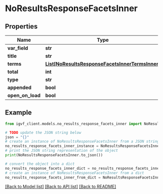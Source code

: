 # NoResultsResponseFacetsInner


## Properties

Name | Type | Description | Notes
------------ | ------------- | ------------- | -------------
**var_field** | **str** |  | [optional] 
**title** | **str** |  | [optional] 
**terms** | [**List[NoResultsResponseFacetsInnerTermsInner]**](NoResultsResponseFacetsInnerTermsInner.md) |  | [optional] 
**total** | **int** |  | [optional] 
**type** | **str** |  | [optional] 
**appended** | **bool** |  | [optional] 
**open_on_load** | **bool** |  | [optional] 

## Example

```python
from igvf_client.models.no_results_response_facets_inner import NoResultsResponseFacetsInner

# TODO update the JSON string below
json = "{}"
# create an instance of NoResultsResponseFacetsInner from a JSON string
no_results_response_facets_inner_instance = NoResultsResponseFacetsInner.from_json(json)
# print the JSON string representation of the object
print(NoResultsResponseFacetsInner.to_json())

# convert the object into a dict
no_results_response_facets_inner_dict = no_results_response_facets_inner_instance.to_dict()
# create an instance of NoResultsResponseFacetsInner from a dict
no_results_response_facets_inner_from_dict = NoResultsResponseFacetsInner.from_dict(no_results_response_facets_inner_dict)
```
[[Back to Model list]](../README.md#documentation-for-models) [[Back to API list]](../README.md#documentation-for-api-endpoints) [[Back to README]](../README.md)


